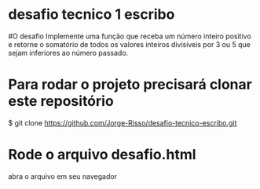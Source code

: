 # desafio tecnico 1 escribo


#O desafio
Implemente uma função que receba um número inteiro positivo e retorne o somatório de todos os valores inteiros divisíveis por 3 ou 5 que sejam inferiores ao número passado.


# Para rodar o projeto precisará clonar este repositório
$ git clone https://github.com/Jorge-Risso/desafio-tecnico-escribo.git

# Rode o arquivo desafio.html
abra o arquivo em seu navegador
